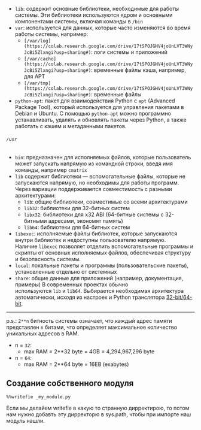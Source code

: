 - `lib`: содержит основные библиотеки, необходимые для работы системы. Эти библиотеки используются ядром и основными компонентами системы, включая команды в `/bin`
- `var`: используется для данных, которые часто изменяются во время работы системы, например:
    - `[/var/log](https://colab.research.google.com/drive/17tSPOJGHV4joUnLVT3WNyJcBi5Zlxngi?usp=sharing#)`: логи системы и приложений
    - `[/var/cache](https://colab.research.google.com/drive/17tSPOJGHV4joUnLVT3WNyJcBi5Zlxngi?usp=sharing#)`: временные файлы кэша, например, для APT
    - `[/var/tmp](https://colab.research.google.com/drive/17tSPOJGHV4joUnLVT3WNyJcBi5Zlxngi?usp=sharing#)`: временные файлы
- `python-apt`: пакет для взаимодействия Python с `apt` (Advanced Package Tool), который используется для управления пакетами в Debian и Ubuntu. С помощью `python-apt` можно программно устанавливать, удалять и обновлять пакеты через Python, а также работать с кэшем и метаданными пакетов.


###### `/usr`
- `bin`: предназначен для исполняемых файлов, которые пользователь может запускать напрямую из командной строки, введя имя команды, например `cmatrix`
- `lib` содержит библиотеки — вспомогательные файлы, которые не запускаются напрямую, но необходимы для работы программ. Через вариации поддерживается совместимость с разными архитектурами:
    - `lib`: общие библиотеки, совместимые со всеми архитектурами
    - `lib32`: библиотеки для 32-битных систем
    - `libx32`: библиотеки для x32 ABI (64-битные системы с 32-битными адресами, экономят память)
    - `lib64`: библиотеки для 64-битных систем
- `libexec`: исполняемые файлы библиотек, которые запускаются внутри библиотек и недоступны пользователю напрямую. Наличие `libexec` позволяет отделить вспомогательные программы и скрипты от основных исполняемых файлов, обеспечивая структуру и безопасность системы.
- `local`: локальные пакеты и программы (пользовательские пакеты), установленные отдельно от системных
- `share`: общие данные для приложений (например, документация, примеры)
В современных проектах обычно используются `lib` и `lib64`. Выбирается необходимая архитектура автоматически, исходя из настроек и Python транслятора [32-bit/64-bit](https://www.google.com/url?q=https%3A%2F%2Fwww.python.org%2Fdownloads%2Frelease%2Fpython-3130%2F).

---

p.s.: `2**n` битность системы означает, что каждый адрес памяти представлен `n` битами, что определяет максимальное количество уникальных адресов в RAM.

- n = `32`:
    - max RAM = 2**32 byte = 4GB = 4,294,967,296 byte
- n = `64`:
    - max RAM = 2**64 byte = 16EB (exabytes)


## Создание собственного модуля
```
%%writefie _my_module.py
```
Если мы делайем writefie в какую то странную дирректирою, то потом нам нужно добавть эту дирректорю в sys.path, чтобы при импорте наш модуль нашли.